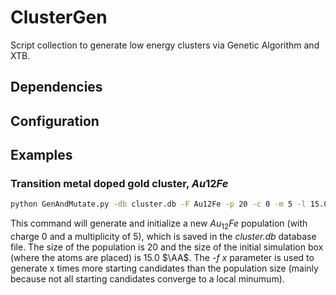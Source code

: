 # ClusterGen
Script collection to generate low energy clusters via Genetic Algorithm and XTB. 

## Dependencies

## Configuration

## Examples

### Transition metal doped gold cluster, $Au12Fe$

```bash
python GenAndMutate.py -db cluster.db -F Au12Fe -p 20 -c 0 -m 5 -l 15.0 -f 2.0 
```
This command will generate and initialize a new $Au_{12}Fe$ population (with charge 0 and a multiplicity of 5), which is saved in the *cluster.db* database file. The size of the population is 20 and the size of the initial simulation box (where the atoms are placed) is 15.0 $\AA$. The *-f x* parameter is used to generate x times more starting candidates than the population size (mainly because not all starting candidates converge to a local minumum).   

